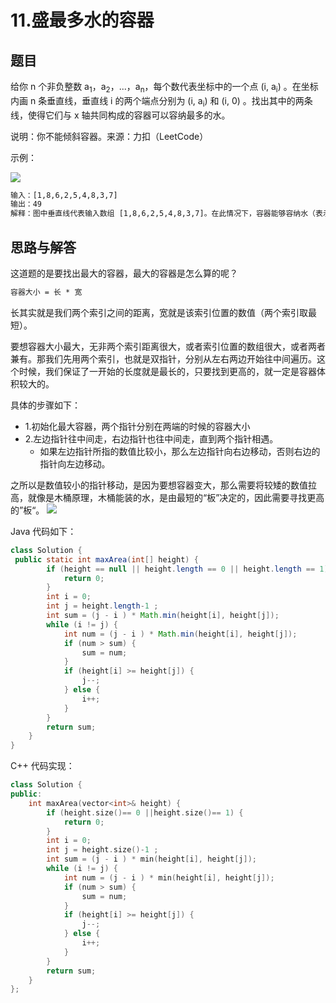 # 11.盛最多水的容器

## 题目
给你 n 个非负整数 a<sub>1</sub>，a<sub>2</sub>，...，a<sub>n</sub>，每个数代表坐标中的一个点 (i, a<sub>i</sub>) 。在坐标内画 n 条垂直线，垂直线 i 的两个端点分别为 (i, a<sub>i</sub>) 和 (i, 0) 。找出其中的两条线，使得它们与 x 轴共同构成的容器可以容纳最多的水。

说明：你不能倾斜容器。来源：力扣（LeetCode）

示例：

![](https://markdownpicture.oss-cn-qingdao.aliyuncs.com/blog/20211115004613.png)

```txt
输入：[1,8,6,2,5,4,8,3,7]
输出：49 
解释：图中垂直线代表输入数组 [1,8,6,2,5,4,8,3,7]。在此情况下，容器能够容纳水（表示为蓝色部分）的最大值为 49。

```

## 思路与解答
这道题的是要找出最大的容器，最大的容器是怎么算的呢？
```txt
容器大小 = 长 * 宽
```

长其实就是我们两个索引之间的距离，宽就是该索引位置的数值（两个索引取最短）。

要想容器大小最大，无非两个索引距离很大，或者索引位置的数组很大，或者两者兼有。那我们先用两个索引，也就是双指针，分别从左右两边开始往中间遍历。这个时候，我们保证了一开始的长度就是最长的，只要找到更高的，就一定是容器体积较大的。

具体的步骤如下：
- 1.初始化最大容器，两个指针分别在两端的时候的容器大小
- 2.左边指针往中间走，右边指针也往中间走，直到两个指针相遇。
    - 如果左边指针所指的数值比较小，那么左边指针向右边移动，否则右边的指针向左边移动。

之所以是数值较小的指针移动，是因为要想容器变大，那么需要将较矮的数值拉高，就像是木桶原理，木桶能装的水，是由最短的“板”决定的，因此需要寻找更高的”板“。
![](https://markdownpicture.oss-cn-qingdao.aliyuncs.com/blog/20211115232044.png)

Java 代码如下：
```java
class Solution {
 public static int maxArea(int[] height) {
        if (height == null || height.length == 0 || height.length == 1) {
            return 0;
        }
        int i = 0;
        int j = height.length-1 ;
        int sum = (j - i ) * Math.min(height[i], height[j]);
        while (i != j) {
            int num = (j - i ) * Math.min(height[i], height[j]);
            if (num > sum) {
                sum = num;
            }
            if (height[i] >= height[j]) {
                j--;
            } else {
                i++;
            }
        }
        return sum;
    }
}
```

C++ 代码实现：
```C++
class Solution {
public:
    int maxArea(vector<int>& height) {
        if (height.size()== 0 ||height.size()== 1) {
            return 0;
        }
        int i = 0;
        int j = height.size()-1 ;
        int sum = (j - i ) * min(height[i], height[j]);
        while (i != j) {
            int num = (j - i ) * min(height[i], height[j]);
            if (num > sum) {
                sum = num;
            }
            if (height[i] >= height[j]) {
                j--;
            } else {
                i++;
            }
        }
        return sum;
    }
};
```
